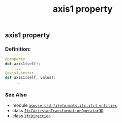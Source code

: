 ﻿---
title: axis1 property
second_title: Aspose.CAD for Python via .NET API References
description: 
type: docs
weight: 30
url: /python-net/aspose.cad.fileformats.ifc.ifc4.entities/ifccartesiantransformationoperator3d/axis1/
is_root: false
---

## axis1 property

### Definition:
```python
@property
def axis1(self):
    ...
@axis1.setter
def axis1(self, value):
    ...
```

### See Also
* module [`aspose.cad.fileformats.ifc.ifc4.entities`](../../)
* class [`IfcCartesianTransformationOperator3D`](/cad/python-net/aspose.cad.fileformats.ifc.ifc4.entities/ifccartesiantransformationoperator3d)
* class [`IfcDirection`](/cad/python-net/aspose.cad.fileformats.ifc.ifc4.entities/ifcdirection)
